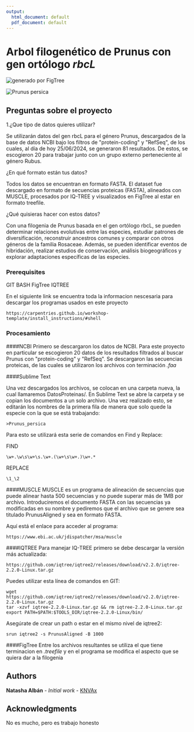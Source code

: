 ```yaml
---
output:
  html_document: default
  pdf_document: default
---
```


# Arbol filogenético de Prunus con gen ortólogo *rbcL*

![generado por FigTree](C:\Users\Usuario\Desktop\proyectofinal24\results\Imag.png?raw=true "Filogenia")

![*Prunus persica*](https://upload.wikimedia.org/wikipedia/commons/d/de/Illustration_Prunus_persica0.jpg)


## Preguntas sobre el proyecto


1.¿Que tipo de datos quieres utilizar?

Se utilizarán datos del gen rbcL para el género Prunus, descargados de la base de datos NCBI bajo los filtros de "protein-coding" y "RefSeq", de los cuales, al día de hoy 25/06/2024, se generaron 81 resultados. De estos, se escogieron 20 para trabajar junto con un grupo externo perteneciente al género Rubus.

¿En qué formato están tus datos?

Todos los datos se encuentran en formato FASTA. El dataset fue descargado en formato de secuencias proteicas (FASTA), alineados con MUSCLE, procesados por IQ-TREE y visualizados en FigTree al estar en formato treefile.

¿Qué quisieras hacer con estos datos?

Con una filogenia de Prunus basada en el gen ortólogo rbcL, se pueden determinar relaciones evolutivas entre las especies, estudiar patrones de diversificación, reconstruir ancestros comunes y comparar con otros géneros de la familia Rosaceae. Además, se pueden identificar eventos de hibridación, realizar estudios de conservación, análisis biogeográficos y explorar adaptaciones específicas de las especies.

### Prerequisites

GIT BASH
FigTree
IQTREE

En el siguiente link se encuentra toda la informacion nescesaria para descargar los programas usados en este proyecto
```
https://carpentries.github.io/workshop-template/install_instructions/#shell
```

### Procesamiento 

####NCBI
Primero se descargaron los datos de NCBI. Para este proyecto en particular se escogieron 20 datos de los resultados filtrados al buscar Prunus con "protein-coding" y "RefSeq". Se descargaron las secuencias proteicas, de las cuales se utilizaron los archivos con terminación *.faa* 

####Sublime Text

Una vez descargados los archivos, se colocan en una carpeta nueva, la cual llamaremos DatosProteinas/. En Sublime Text se abre la carpeta y se copian los documentos a un solo archivo. Una vez realizado esto, se editarán los nombres de la primera fila de manera que solo quede la especie con la que se está trabajando:

```
>Prunus_persica
```

Para esto se utilizará esta serie de comandos en Find y Replace:

FIND
```
\w+.\w\s\w+\s.\w+.(\w+\s\w+.)\w+.*
```
REPLACE
```
\1_\2
```
####MUSCLE
MUSCLE es un programa de alineación de secuencias que puede alinear hasta 500 secuencias y no puede superar más de 1MB por archivo. Introduciremos el documento FASTA con las secuencias ya modificadas en su nombre y pediremos que el archivo que se genere sea titulado PrunusAligned y sea en formato FASTA.

Aquí está el enlace para acceder al programa:
```
https://www.ebi.ac.uk/jdispatcher/msa/muscle
```
####IQTREE
Para manejar IQ-TREE primero se debe descargar la versión más actualizada:
```
https://github.com/iqtree/iqtree2/releases/download/v2.2.0/iqtree-2.2.0-Linux.tar.gz
```
Puedes utilizar esta línea de comandos en GIT:

```
wget https://github.com/iqtree/iqtree2/releases/download/v2.2.0/iqtree-2.2.0-Linux.tar.gz
tar -xzvf iqtree-2.2.0-Linux.tar.gz && rm iqtree-2.2.0-Linux.tar.gz
export PATH=$PATH:$TOOLS_DIR/iqtree-2.2.0-Linux/bin/
```

Asegúrate de crear un path o estar en el mismo nivel de iqtree2:

```
srun iqtree2 -s PrunusAligned -B 1000
```
####FigTree
Entre los archivos resultantes se utiliza el que tiene terminacion en *.treefile* y en el programa se modifica el aspecto que se quiera dar a la filogenia



## Authors

**Natasha Albán** - *Initial work* - [KNVAx]( https://github.com/KNVAx)


## Acknowledgments

No es mucho, pero es trabajo honesto 

